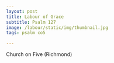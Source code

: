 ```yaml
---
layout: post
title: Labour of Grace
subtitle: Psalm 127
image: /labour/static/img/thumbnail.jpg
tags: psalm co5

---
```


Church on Five (Richmond)
